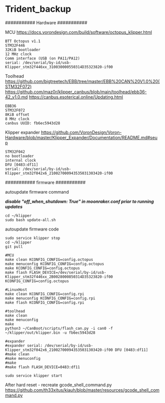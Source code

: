 # Trident_backup
########### Hardware ###########

MCU
https://docs.vorondesign.com/build/software/octopus_klipper.html
	
	BTT Octopus v1.1
	STM32F446
	32KiB bootloader
	12 MHz clock
	Comm interface (USB (on PA11/PA12)
	serial: /dev/serial/by-id/usb-Klipper_stm32f446xx_310030000550314D35323820-if00

Toolhead
https://github.com/bigtreetech/EBB/tree/master/EBB%20CAN%20V1.0%20(STM32F072)
https://github.com/maz0r/klipper_canbus/blob/main/toolhead/ebb36-42_v1.0.md
https://canbus.esoterical.online/Updating.html
	
	EBB36 
	STM32F072
	8KiB offset
	8 MHz clock
	canbus UUID: fb6ec5943d28

Klipper expander
https://github.com/VoronDesign/Voron-Hardware/blob/master/Klipper_Expander/Documentation/README.md#seup 
	
	STM32F042
	no bootloader
	internal clock
	DFU [0483:df11]
	serial: /dev/serial/by-id/usb-Klipper_stm32f042x6_210027000943535031303420-if00 
 
########### firmware ###########

autoupdate firmware command

***disable "off_when_shutdown: True" in moonraker.conf prior to running updates***
~~~~~~~~~~~~~~~~~~~~~
cd ~/klipper
sudo bash update-all.sh
~~~~~~~~~~~~~~~~~~~~~~
autoupdate firmware code
~~~~~~~~~~~~~~~~~~~~~~
sudo service klipper stop
cd ~/klipper
git pull

#MCU
make clean KCONFIG_CONFIG=config.octopus
make menuconfig KCONFIG_CONFIG=config.octopus
make KCONFIG_CONFIG=config.octopus
make flash FLASH_DEVICE=/dev/serial/by-id/usb-Klipper_stm32f446xx_2B0028000850314D35323820-if00 KCONFIG_CONFIG=config.octopus

#LinuxHost
make clean KCONFIG_CONFIG=config.rpi
make menuconfig KCONFIG_CONFIG=config.rpi
make flash KCONFIG_CONFIG=config.rpi

#toolhead
make clean 
make menuconfig 
make 
python3 ~/CanBoot/scripts/flash_can.py -i can0 -f ~/klipper/out/klipper.bin -u fb6ec5943d28

#expander
#expander serial: /dev/serial/by-id/usb-Klipper_stm32f042x6_210027000943535031303420-if00 DFU [0483:df11]
#make clean 
#make menuconfig 
#make
#make flash FLASH_DEVICE=0483:df11 

sudo service klipper start
~~~~~~~~~~~~~~~~~~~~~~~~~~~~~~~~~~

After hard reset - recreate gcode_shell_command.py
https://github.com/th33xitus/kiauh/blob/master/resources/gcode_shell_command.py

